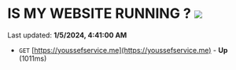 # IS MY WEBSITE RUNNING ? [![](https://img.shields.io/static/v1?label=Sponsor&message=%E2%9D%A4&logo=GitHub&color=%23fe8e86)](https://github.com/sponsors/<username>)

Last updated: **1/5/2024, 4:41:00 AM**

- `GET` [https://youssefservice.me](https://youssefservice.me) - **Up** (1011ms)
